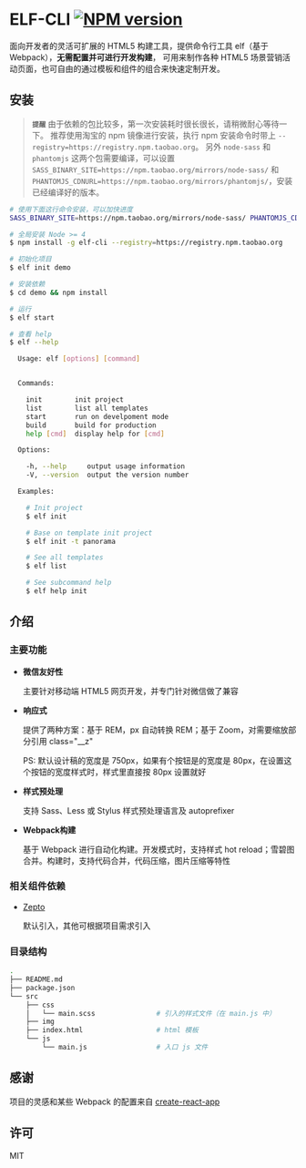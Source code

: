 # ELF-CLI [![NPM version][npm-version-image]][npm-version-url]

面向开发者的灵活可扩展的 HTML5 构建工具，提供命令行工具 elf（基于 Webpack），**无需配置并可进行开发构建**，
可用来制作各种 HTML5 场景营销活动页面，也可自由的通过模板和组件的组合来快速定制开发。

## 安装

> **`提醒`**
由于依赖的包比较多，第一次安装耗时很长很长，请稍微耐心等待一下。
推荐使用淘宝的 npm 镜像进行安装，执行 npm 安装命令时带上 `--registry=https://registry.npm.taobao.org`。
另外 `node-sass` 和 `phantomjs` 这两个包需要编译，可以设置 `SASS_BINARY_SITE=https://npm.taobao.org/mirrors/node-sass/` 
和 `PHANTOMJS_CDNURL=https://npm.taobao.org/mirrors/phantomjs/`，安装已经编译好的版本。

```sh
# 使用下面这行命令安装，可以加快进度
SASS_BINARY_SITE=https://npm.taobao.org/mirrors/node-sass/ PHANTOMJS_CDNURL=https://npm.taobao.org/mirrors/phantomjs/ npm install -g elf-cli --registry=https://registry.npm.taobao.org
```

```sh
# 全局安装 Node >= 4
$ npm install -g elf-cli --registry=https://registry.npm.taobao.org

# 初始化项目
$ elf init demo

# 安装依赖
$ cd demo && npm install

# 运行
$ elf start
```

```sh
# 查看 help
$ elf --help

  Usage: elf [options] [command]


  Commands:

    init        init project
    list        list all templates
    start       run on develpoment mode
    build       build for production
    help [cmd]  display help for [cmd]

  Options:

    -h, --help     output usage information
    -V, --version  output the version number

  Examples:

    # Init project
    $ elf init

    # Base on template init project
    $ elf init -t panorama

    # See all templates
    $ elf list

    # See subcommand help
    $ elf help init

```

## 介绍

### 主要功能

- **微信友好性**

  主要针对移动端 HTML5 网页开发，并专门针对微信做了兼容

- **响应式**

  提供了两种方案：基于 REM，px 自动转换 REM；基于 Zoom，对需要缩放部分引用 class="__z"

  PS: 默认设计稿的宽度是 750px，如果有个按钮是的宽度是 80px，在设置这个按钮的宽度样式时，样式里直接按 80px 设置就好

- **样式预处理**

  支持 Sass、Less 或 Stylus 样式预处理语言及 autoprefixer

- **Webpack构建**

  基于 Webpack 进行自动化构建。开发模式时，支持样式 hot reload；雪碧图合并。构建时，支持代码合并，代码压缩，图片压缩等特性

### 相关组件依赖

- [Zepto](http://zeptojs.com/)

  默认引入，其他可根据项目需求引入

### 目录结构

```sh
.
├── README.md
├── package.json
└── src
    ├── css
    │   └── main.scss               # 引入的样式文件（在 main.js 中）
    ├── img
    ├── index.html                  # html 模板
    └── js
        └── main.js                 # 入口 js 文件
```

## 感谢

项目的灵感和某些 Webpack 的配置来自 [create-react-app](https://github.com/facebookincubator/create-react-app)

## 许可

MIT


[npm-version-image]: https://img.shields.io/npm/v/elf-cli.svg?style=flat-square
[npm-version-url]: https://www.npmjs.com/package/elf-cli

